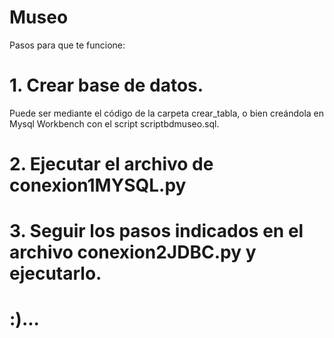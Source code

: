 # Museo
Pasos para que te funcione:
# 1. Crear base de datos. 
Puede ser mediante el código de la carpeta crear_tabla, o bien creándola en Mysql Workbench con el script scriptbdmuseo.sql.

# 2. Ejecutar el archivo de conexion1MYSQL.py

# 3. Seguir los pasos indicados en el archivo conexion2JDBC.py y ejecutarlo.

# :)...
